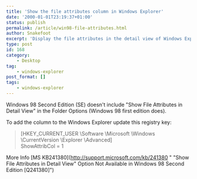 ```yaml
---
title: 'Show the file attributes column in Windows Explorer'
date: '2000-01-01T23:19:37+01:00'
status: publish
permalink: /article/win98-file-attributes.html
author: Snakefoot
excerpt: 'Display the file attributes in the detail view of Windows Explorer for Windows 98 Second Edition.'
type: post
id: 168
category:
    - Desktop
tag:
    - windows-explorer
post_format: []
tags:
    - windows-explorer
---
```

Windows 98 Second Edition (SE) doesn't include "Show File Attributes in Detail View" in the Folder Options (Windows 98 first edition does).  
  
 To add the column to the Windows Explorer update this registry key:

> \[HKEY\_CURRENT\_USER \\Software \\Microsoft \\Windows \\CurrentVersion \\Explorer \\Advanced\]  
>  ShowAttribCol = 1

 More Info [MS KB241380](http://support.microsoft.com/kb/241380 " "Show File Attributes in Detail View" Option Not Available in Windows 98 Second Edition [Q241380]")